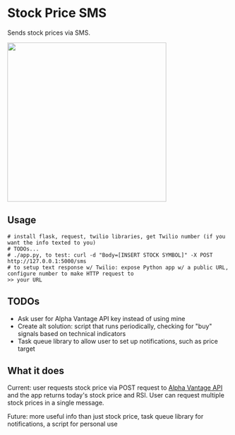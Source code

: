 # Stock Price SMS

Sends stock prices via SMS.

<img width=360px src="https://raw.githubusercontent.com/LanceSanity/Stock-Price-SMS/master/screenshot.png" />

Usage
-----
```
# install flask, request, twilio libraries, get Twilio number (if you want the info texted to you)
# TODOs...
# ./app.py, to test: curl -d "Body=[INSERT STOCK SYMBOL]" -X POST http://127.0.0.1:5000/sms
# to setup text response w/ Twilio: expose Python app w/ a public URL, configure number to make HTTP request to 
>> your URL
```

TODOs
-----
* Ask user for Alpha Vantage API key instead of using mine
* Create alt solution: script that runs periodically, checking for "buy" signals based on technical indicators
* Task queue library to allow user to set up notifications, such as price target

What it does
------

Current: user requests stock price via POST request to [Alpha Vantage API](https://www.alphavantage.co/) and the app returns today's stock price and RSI. User can request multiple stock prices in a single message.

Future: more useful info than just stock price, task queue library for notifications, a script for personal use
